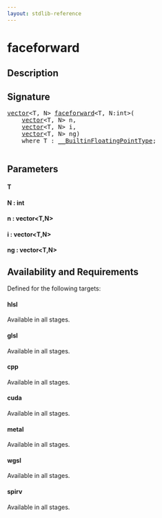 ```yaml
---
layout: stdlib-reference
---
```


# faceforward

## Description





## Signature 

<pre>
<a href="/stdlib-reference/types/vector/index" class="code_type">vector</a>&lt;T, N&gt; <a href="/stdlib-reference/global-decls/faceforward">faceforward</a>&lt;T, N:<span class="code_keyword">int</span>&gt;(
    <a href="/stdlib-reference/types/vector/index" class="code_type">vector</a>&lt;T, N&gt; <span class='code_param'>n</span>,
    <a href="/stdlib-reference/types/vector/index" class="code_type">vector</a>&lt;T, N&gt; <span class='code_param'>i</span>,
    <a href="/stdlib-reference/types/vector/index" class="code_type">vector</a>&lt;T, N&gt; <span class='code_param'>ng</span>)
    <span class='code_keyword'>where</span> T : <a href="/stdlib-reference/interfaces/BuiltinFloatingPointType/index" class="code_type">__BuiltinFloatingPointType</a>;

</pre>

## Parameters

#### T
#### N : int
#### n : vector\<T,N\>
#### i : vector\<T,N\>
#### ng : vector\<T,N\>

## Availability and Requirements

Defined for the following targets:

#### hlsl
Available in all stages.

#### glsl
Available in all stages.

#### cpp
Available in all stages.

#### cuda
Available in all stages.

#### metal
Available in all stages.

#### wgsl
Available in all stages.

#### spirv
Available in all stages.



